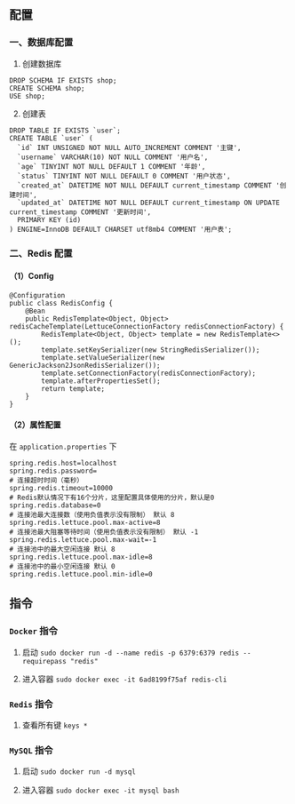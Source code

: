 ## 配置

### 一、数据库配置

1. 创建数据库
```
DROP SCHEMA IF EXISTS shop;
CREATE SCHEMA shop;
USE shop;
```

2. 创建表
```
DROP TABLE IF EXISTS `user`;
CREATE TABLE `user` (
  `id` INT UNSIGNED NOT NULL AUTO_INCREMENT COMMENT '主键',
  `username` VARCHAR(10) NOT NULL COMMENT '用户名',
  `age` TINYINT NOT NULL DEFAULT 1 COMMENT '年龄',
  `status` TINYINT NOT NULL DEFAULT 0 COMMENT '用户状态',
  `created_at` DATETIME NOT NULL DEFAULT current_timestamp COMMENT '创建时间',
  `updated_at` DATETIME NOT NULL DEFAULT current_timestamp ON UPDATE current_timestamp COMMENT '更新时间',
  PRIMARY KEY (id)
) ENGINE=InnoDB DEFAULT CHARSET utf8mb4 COMMENT '用户表';
```

### 二、Redis 配置

#### （1）Config

```
@Configuration
public class RedisConfig {
    @Bean
    public RedisTemplate<Object, Object> redisCacheTemplate(LettuceConnectionFactory redisConnectionFactory) {
        RedisTemplate<Object, Object> template = new RedisTemplate<>();
        template.setKeySerializer(new StringRedisSerializer());
        template.setValueSerializer(new GenericJackson2JsonRedisSerializer());
        template.setConnectionFactory(redisConnectionFactory);
        template.afterPropertiesSet();
        return template;
    }
}
```

#### （2）属性配置

在 `application.properties` 下
```
spring.redis.host=localhost
spring.redis.password=
# 连接超时时间（毫秒）
spring.redis.timeout=10000
# Redis默认情况下有16个分片，这里配置具体使用的分片，默认是0
spring.redis.database=0
# 连接池最大连接数（使用负值表示没有限制） 默认 8
spring.redis.lettuce.pool.max-active=8
# 连接池最大阻塞等待时间（使用负值表示没有限制） 默认 -1
spring.redis.lettuce.pool.max-wait=-1
# 连接池中的最大空闲连接 默认 8
spring.redis.lettuce.pool.max-idle=8
# 连接池中的最小空闲连接 默认 0
spring.redis.lettuce.pool.min-idle=0
```



## 指令

### `Docker` 指令

1. 启动 `sudo docker run -d --name redis -p 6379:6379 redis --requirepass "redis"`

2. 进入容器 `sudo docker exec -it 6ad8199f75af redis-cli`

### `Redis` 指令

1. 查看所有键 `keys *`

### `MySQL` 指令

1. 启动 `sudo docker run -d mysql`

2. 进入容器 `sudo docker exec -it mysql bash`